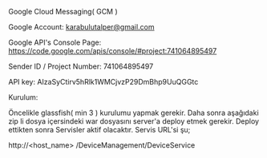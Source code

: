 Google Cloud Messaging( GCM )

Google Account: karabulutalper@gmail.com

Google API's Console Page: https://code.google.com/apis/console/#project:741064895497

Sender ID / Project Number: 741064895497

API key: AIzaSyCtirv5hRlk1WMCjvzP29DmBhp9UuQGGtc


Kurulum: 

Öncelikle glassfish( min 3 ) kurulumu yapmak gerekir. Daha sonra aşağıdaki zip li dosya içersindeki war dosyasını server'a deploy etmek gerekir. Deploy ettikten sonra Servisler aktif olacaktır. Servis URL'si şu;

http://<host_name> /DeviceManagement/DeviceService
